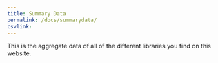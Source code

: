 ```yaml
---
title: Summary Data
permalink: /docs/summarydata/
csvlink:
---
```


This is the aggregate data of all of the different libraries you find on this website. 
